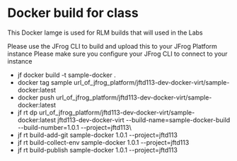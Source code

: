 # Docker build for class

This Docker Iamge is used for RLM builds that will used in the Labs

Please use the JFrog CLI to build and upload this to your JFrog Platform instance
Please make sure you configure your JFrog CLI to connect to your instance

- jf docker build -t sample-docker .
- docker tag sample url_of_jfrog_platform/jftd113-dev-docker-virt/sample-docker:latest
- docker push url_of_jfrog_platform/jftd113-dev-docker-virt/sample-docker:latest
- jf rt dp url_of_jfrog_platform/jftd113-dev-docker-virt/sample-docker:latest jftd113-dev-docker-virt --build-name=sample-docker-build  --build-number=1.0.1 --project=jftd113\
- jf rt build-add-git sample-docker 1.0.1 --project=jftd113
- jf rt build-collect-env sample-docker 1.0.1 --project=jftd113
- jf rt build-publish sample-docker 1.0.1 --project=jftd113

